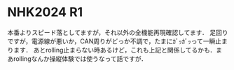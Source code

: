 # NHK2024 R1
本番よりスピード落としてますが，それ以外の全機能再現確認してます．
足回りですが，電源線が悪いか，CAN周りがどっか不調で，たまにｶﾞｯｶﾞｯって一瞬止まります．
あとrolling止まらない時あるけど，これも上記と関係してるかも．まあrollingなんか操縦体験では使うなって話ですが．